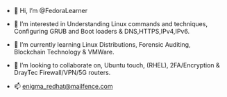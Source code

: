 - 👋 Hi, I’m @FedoraLearner

- 👀 I’m interested in Understanding Linux commands and techniques,
     Configuring GRUB and Boot loaders & DNS,HTTPS,IPv4,IPv6.

- 🌱 I’m currently learning Linux Distributions, Forensic Auditing, Blockchain
     Technology & VMWare.

- 💞️ I’m looking to collaborate on, Ubuntu touch, (RHEL), 2FA/Encryption & 
     DrayTec Firewall/VPN/5G routers.

- 📫 enigma_redhat@mailfence.com

<!---
FedoraLearner/FedoraLearner is a ✨ special ✨ repository because its `README.md` (this file) appears on your GitHub profile.
You can click the Preview link to take a look at your changes.
--->
